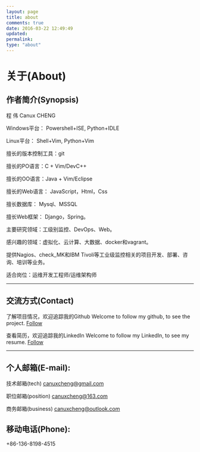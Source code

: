 ```yaml
---
layout: page
title: about
comments: true
date: 2016-03-22 12:49:49
updated:
permalink:
type: "about"
---
```


# **关于(About)**


## 作者简介(Synopsis)

程 伟
Canux CHENG

Windows平台： Powershell+ISE, Python+IDLE

Linux平台： Shell+Vim, Python+Vim

擅长的版本控制工具：git

擅长的PO语言：C + Vim/DevC++

擅长的OO语言：Java + Vim/Eclipse

擅长的Web语言： JavaScript，Html，Css

擅长数据库： Mysql、MSSQL

擅长Web框架： Django，Spring。

主要研究领域：工级别监控、DevOps、Web。

感兴趣的领域：虚拟化、云计算、大数据、docker和vagrant。

提供Nagios、check_MK和IBM Tivoli等工业级监控相关的项目开发、部署、咨询、培训等业务。

适合岗位：运维开发工程师/运维架构师

***

## 交流方式(Contact)

了解项目情况，欢迎追踪我的Github
Welcome to follow my github, to see the project.
[Follow](https://github.com/crazy-canux)

查看简历，欢迎追踪我的LinkedIn
Welcome to follow my LinkedIn, to see my resume.
[Follow](http://www.linkedin.com/profile/preview?locale=zh_CN&trk=prof-0-sb-preview-primary-button)

***

## 个人邮箱(E-mail):

技术邮箱(tech)
<canuxcheng@gmail.com>

职位邮箱(position)
<canuxcheng@163.com>

商务邮箱(business)
<canuxcheng@outlook.com>

## 移动电话(Phone):

+86-136-8198-4515
